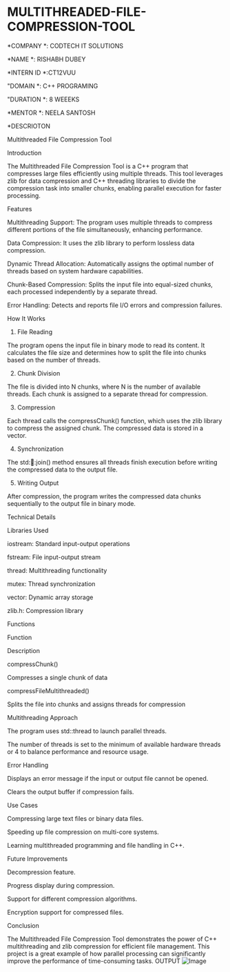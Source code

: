 # MULTITHREADED-FILE-COMPRESSION-TOOL

*COMPANY *: CODTECH IT SOLUTIONS

*NAME *: RISHABH DUBEY

*INTERN ID *:CT12VUU

"DOMAIN *: C++ PROGRAMING

"DURATION *: 8 WEEEKS

*MENTOR *: NEELA SANTOSH

*DESCRIOTON

Multithreaded File Compression Tool

Introduction

The Multithreaded File Compression Tool is a C++ program that compresses large files efficiently using multiple threads. This tool leverages zlib for data compression and C++ threading libraries to divide the compression task into smaller chunks, enabling parallel execution for faster processing.

Features

Multithreading Support: The program uses multiple threads to compress different portions of the file simultaneously, enhancing performance.

Data Compression: It uses the zlib library to perform lossless data compression.

Dynamic Thread Allocation: Automatically assigns the optimal number of threads based on system hardware capabilities.

Chunk-Based Compression: Splits the input file into equal-sized chunks, each processed independently by a separate thread.

Error Handling: Detects and reports file I/O errors and compression failures.

How It Works

1. File Reading

The program opens the input file in binary mode to read its content. It calculates the file size and determines how to split the file into chunks based on the number of threads.

2. Chunk Division

The file is divided into N chunks, where N is the number of available threads. Each chunk is assigned to a separate thread for compression.

3. Compression

Each thread calls the compressChunk() function, which uses the zlib library to compress the assigned chunk. The compressed data is stored in a vector.

4. Synchronization

The std::thread::join() method ensures all threads finish execution before writing the compressed data to the output file.

5. Writing Output

After compression, the program writes the compressed data chunks sequentially to the output file in binary mode.

Technical Details

Libraries Used

iostream: Standard input-output operations

fstream: File input-output stream

thread: Multithreading functionality

mutex: Thread synchronization

vector: Dynamic array storage

zlib.h: Compression library

Functions

Function

Description

compressChunk()

Compresses a single chunk of data

compressFileMultithreaded()

Splits the file into chunks and assigns threads for compression

Multithreading Approach

The program uses std::thread to launch parallel threads.

The number of threads is set to the minimum of available hardware threads or 4 to balance performance and resource usage.

Error Handling

Displays an error message if the input or output file cannot be opened.

Clears the output buffer if compression fails.

Use Cases

Compressing large text files or binary data files.

Speeding up file compression on multi-core systems.

Learning multithreaded programming and file handling in C++.

Future Improvements

Decompression feature.

Progress display during compression.

Support for different compression algorithms.

Encryption support for compressed files.

Conclusion

The Multithreaded File Compression Tool demonstrates the power of C++ multithreading and zlib compression for efficient file management. This project is a great example of how parallel processing can significantly improve the performance of time-consuming tasks.
OUTPUT
![Image](https://github.com/user-attachments/assets/f5da3da6-3046-4c8c-9f1e-48ee0604e3c7)
